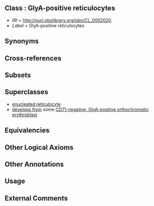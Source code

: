 
## Class : GlyA-positive reticulocytes

 * *IRI* = http://purl.obolibrary.org/obo/CL_0002020
 * *Label* = GlyA-positive reticulocytes

## Synonyms


## Cross-references


## Subsets


## Superclasses

 * [enucleated reticulocyte](../../CL/22/CL_0002422.md)
 * [develops from](../../RO/02/RO_0002202.md) some [CD71-negative, GlyA-positive orthochromatic erythroblast](../../CL/18/CL_0002018.md)

## Equivalencies


## Other Logical Axioms


## Other Annotations


## Usage


## External Comments

